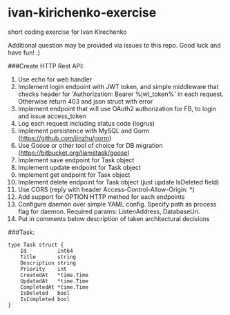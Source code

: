# ivan-kirichenko-exercise
short coding exercise for Ivan Kirechenko

Additional question may be provided via issues to this repo. Good luck and have fun! :)

###Create HTTP Rest API:
1. Use echo for web handler 
2. Implement login endpoint with JWT token, and simple middleware that checks header for 'Authorization: Bearer %jwt_token%' in each request. Otherwise return 403 and json struct with error 
3. Implement endpoint that will use OAuth2 authorization for FB, to login and issue access_token
3. Log each request including status code (logrus)
4. Implement persistence with MySQL and Gorm (https://github.com/jinzhu/gorm) 
5. Use Goose or other tool of choice for DB migration (https://bitbucket.org/liamstask/goose) 
6. Implement save endpoint for Task object 
7. Implement update endpoint for Task object 
8. Implement get endpoint for Task object 
9. Implement delete endpoint for Task object (just update IsDeleted field)  
10. Use CORS (reply with header Access-Control-Allow-Origin: *) 
11. Add support for OPTION HTTP method for each endpoints  
12. Configure daemon over simple YAML config. Specify path as process flag for daemon. Required params: ListenAddress, DatabaseUri. 
13. Put in comments below description of taken architectural decisions


###Task:
```
type Task struct {
    Id          int64
    Title       string
    Description string
    Priority    int
    CreatedAt   *time.Time
    UpdatedAt   *time.Time
    CompletedAt *time.Time
    IsDeleted   bool
    IsCompleted bool
}
```
